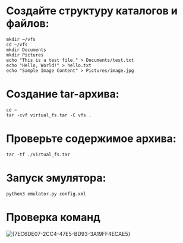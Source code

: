 # Создайте структуру каталогов и файлов:

```
mkdir ~/vfs
cd ~/vfs
mkdir Documents
mkdir Pictures
echo "This is a test file." > Documents/test.txt
echo "Hello, World!" > hello.txt
echo "Sample Image Content" > Pictures/image.jpg

```
# Создание tar-архива:
```
cd ~
tar -cvf virtual_fs.tar -C vfs .

```
# Проверьте содержимое архива:
```
tar -tf ./virtual_fs.tar

```
# Запуск эмулятора:
```
python3 emulator.py config.xml

```
# Проверка команд 
![{7EC6DE07-2CC4-47E5-BD93-3A19FF4ECAE5}](https://github.com/user-attachments/assets/08de35ac-4565-4acd-8980-c436162f05d0)


